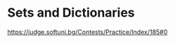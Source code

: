 Sets and Dictionaries
=========================================================
https://judge.softuni.bg/Contests/Practice/Index/185#0